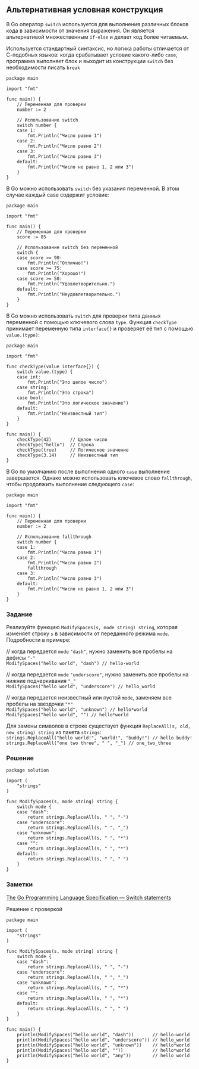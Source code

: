 ## Альтернативная условная конструкция  

В Go оператор `switch` используется для выполнения различных блоков кода в зависимости от значения выражения. Он является альтернативой множественным `if-else` и делает код более читаемым.  

Используется стандартный синтаксис, но логика работы отличается от С-подобных языков: когда срабатывает условие какого-либо `case`, программа выполняет блок и выходит из конструкции `switch` без необходимости писать `break`  

```
package main

import "fmt"

func main() {
    // Переменная для проверки
    number := 2

    // Использование switch
    switch number {
    case 1:
        fmt.Println("Число равно 1")
    case 2:
        fmt.Println("Число равно 2")
    case 3:
        fmt.Println("Число равно 3")
    default:
        fmt.Println("Число не равно 1, 2 или 3")
    }
}
```

В Go можно использовать `switch` без указания переменной. В этом случае каждый case содержит условие:  

```
package main

import "fmt"

func main() {
    // Переменная для проверки
    score := 85

    // Использование switch без переменной
    switch {
    case score >= 90:
        fmt.Println("Отлично!")
    case score >= 75:
        fmt.Println("Хорошо!")
    case score >= 50:
        fmt.Println("Удовлетворительно.")
    default:
        fmt.Println("Неудовлетворительно.")
    }
}
```

В Go можно использовать `switch` для проверки типа данных переменной с помощью ключевого слова `type`. Функция `checkType` принимает переменную типа `interface{}` и проверяет её тип с помощью `value.(type)`:  

```
package main

import "fmt"

func checkType(value interface{}) {
    switch value.(type) {
    case int:
        fmt.Println("Это целое число")
    case string:
        fmt.Println("Это строка")
    case bool:
        fmt.Println("Это логическое значение")
    default:
        fmt.Println("Неизвестный тип")
    }
}

func main() {
    checkType(42)       // Целое число
    checkType("hello")  // Строка
    checkType(true)     // Логическое значение
    checkType(3.14)     // Неизвестный тип
}
```

В Go по умолчанию после выполнения одного `case` выполнение завершается. Однако можно использовать ключевое слово `fallthrough`, чтобы продолжить выполнение следующего `case`:  

```
package main

import "fmt"

func main() {
    // Переменная для проверки
    number := 2

    // Использование fallthrough
    switch number {
    case 1:
        fmt.Println("Число равно 1")
    case 2:
        fmt.Println("Число равно 2")
        fallthrough
    case 3:
        fmt.Println("Число равно 3")
    default:
        fmt.Println("Число не равно 1, 2 или 3")
    }
}
```

### Задание  

Реализуйте функцию `ModifySpaces(s, mode string) string`, которая изменяет строку `s` в зависимости от переданного режима `mode`. Подробности в примере:  

// когда передается `mode` `"dash"`, нужно заменить все пробелы на дефисы `"-"`  
`ModifySpaces("hello world", "dash") // hello-world`  

// когда передается `mode` `"underscore"`, нужно заменить все пробелы на нижние подчеркивания `"_"`  
`ModifySpaces("hello world", "underscore") // hello_world`  

// когда передается неизвестный или пустой `mode`, заменяем все пробелы на звездочки `"*"`  
`ModifySpaces("hello world", "unknown") // hello*world`  
`ModifySpaces("hello world", "") // hello*world`  

Для замены символов в строке существует функция `ReplaceAll(s, old, new string) string` из пакета `strings`:  
`strings.ReplaceAll("hello world!", "world!", "buddy!") // hello buddy!`  
`strings.ReplaceAll("one two three", " ", "_") // one_two_three`  

### Решение  

```
package solution

import (
    "strings"
)

func ModifySpaces(s, mode string) string {
    switch mode {
    case "dash":
        return strings.ReplaceAll(s, " ", "-")
    case "underscore":
        return strings.ReplaceAll(s, " ", "_")
	case "unknown":
        return strings.ReplaceAll(s, " ", "*")
	case "":
        return strings.ReplaceAll(s, " ", "*")		
    default:
        return strings.ReplaceAll(s, " ", " ")
    }
}
```

### Заметки  

[The Go Programming Language Specification — Switch statements](https://go.dev/ref/spec#Switch_statements)  

Решение с проверкой  

```
package main

import (
	"strings"
)

func ModifySpaces(s, mode string) string {
	switch mode {
	case "dash":
		return strings.ReplaceAll(s, " ", "-")
	case "underscore":
		return strings.ReplaceAll(s, " ", "_")
	case "unknown":
		return strings.ReplaceAll(s, " ", "*")
	case "":
		return strings.ReplaceAll(s, " ", "*")
	default:
		return strings.ReplaceAll(s, " ", " ")
	}
}

func main() {
	println(ModifySpaces("hello world", "dash"))       // hello-world
	println(ModifySpaces("hello world", "underscore")) // hello_world
	println(ModifySpaces("hello world", "unknown"))    // hello*world
	println(ModifySpaces("hello world", ""))           // hello*world
	println(ModifySpaces("hello world", "any"))        // hello world
}
```